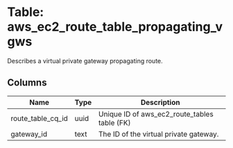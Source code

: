 
# Table: aws_ec2_route_table_propagating_vgws
Describes a virtual private gateway propagating route.
## Columns
| Name        | Type           | Description  |
| ------------- | ------------- | -----  |
|route_table_cq_id|uuid|Unique ID of aws_ec2_route_tables table (FK)|
|gateway_id|text|The ID of the virtual private gateway.|

